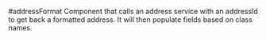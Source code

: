 #addressFormat
Component that calls an address service with an addressId to get back a formatted address.
It will then populate fields based on class names.